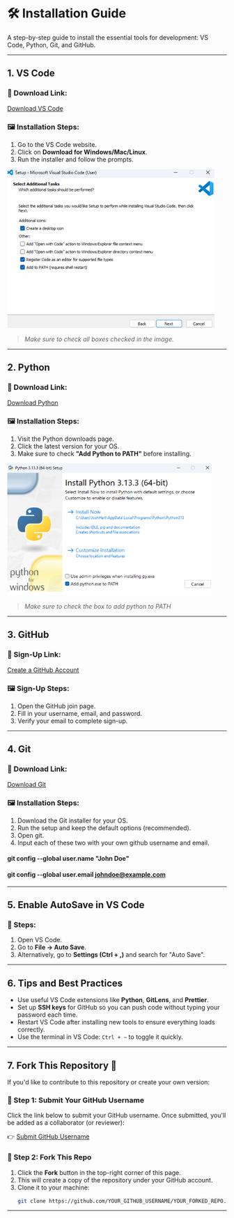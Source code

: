 # 🛠️ Installation Guide

A step-by-step guide to install the essential tools for development: VS Code, Python, Git, and GitHub.

---

## 1. VS Code

### 🔗 Download Link:
[Download VS Code](https://code.visualstudio.com/)

### 🖼️ Installation Steps:
1. Go to the VS Code website.
2. Click on **Download for Windows/Mac/Linux**.
3. Run the installer and follow the prompts.

![VS Code Download](images/VSCodeInstall.png)
> *Make sure to check all boxes checked in the image.*

---

## 2. Python

### 🔗 Download Link:
[Download Python](https://www.python.org/downloads/)

### 🖼️ Installation Steps:
1. Visit the Python downloads page.
2. Click the latest version for your OS.
3. Make sure to check **"Add Python to PATH"** before installing.

![Python Install](images/PythonInstall.png)
> *Make sure to check the box to add python to PATH*

---

## 3. GitHub

### 🔗 Sign-Up Link:
[Create a GitHub Account](https://github.com/join)

### 🖼️ Sign-Up Steps:
1. Open the GitHub join page.
2. Fill in your username, email, and password.
3. Verify your email to complete sign-up.

---

## 4. Git

### 🔗 Download Link:
[Download Git](https://git-scm.com/downloads)

### 🖼️ Installation Steps:
1. Download the Git installer for your OS.
2. Run the setup and keep the default options (recommended).
3. Open git.
4. Input each of these two with your own github username and email.

#### git config --global user.name "John Doe"
#### git config --global user.email johndoe@example.com

---

## 5. Enable AutoSave in VS Code

### 📌 Steps:
1. Open VS Code.
2. Go to **File → Auto Save**.
3. Alternatively, go to **Settings (Ctrl + ,)** and search for "Auto Save".

---

## 6. Tips and Best Practices

- Use useful VS Code extensions like **Python**, **GitLens**, and **Prettier**.
- Set up **SSH keys** for GitHub so you can push code without typing your password each time.
- Restart VS Code after installing new tools to ensure everything loads correctly.
- Use the terminal in VS Code: `Ctrl + ~` to toggle it quickly.

---

## 7. Fork This Repository 🔁

If you'd like to contribute to this repository or create your own version:

### 👤 Step 1: Submit Your GitHub Username
Click the link below to submit your GitHub username. Once submitted, you'll be added as a collaborator (or reviewer):

👉 [Submit GitHub Username](https://github.com/jooshhart/P1/issues/new?title=Invite+me+to+the+repo&body=Hi%2C+please+invite+me+to+collaborate+on+this+repository!+My+GitHub+username+is%3A+)

### 🍴 Step 2: Fork This Repo
1. Click the **Fork** button in the top-right corner of this page.
2. This will create a copy of the repository under your GitHub account.
3. Clone it to your machine:
   ```bash
   git clone https://github.com/YOUR_GITHUB_USERNAME/YOUR_FORKED_REPO.git

---
